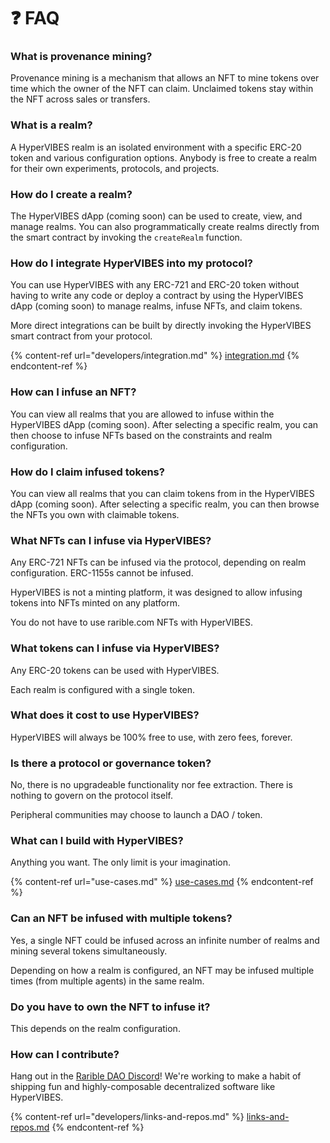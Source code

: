 # ❓ FAQ

### What is provenance mining?

Provenance mining is a mechanism that allows an NFT to mine tokens over time which the owner of the NFT can claim. Unclaimed tokens stay within the NFT across sales or transfers.

### What is a realm?

A HyperVIBES realm is an isolated environment with a specific ERC-20 token and various configuration options. Anybody is free to create a realm for their own experiments, protocols, and projects.

### How do I create a realm?

The HyperVIBES dApp (coming soon) can be used to create, view, and manage realms. You can also programmatically create realms directly from the smart contract by invoking the `createRealm` function.

### How do I integrate HyperVIBES into my protocol?

You can use HyperVIBES with any ERC-721 and ERC-20 token without having to write any code or deploy a contract by using the HyperVIBES dApp (coming soon) to manage realms, infuse NFTs, and claim tokens.

More direct integrations can be built by directly invoking the HyperVIBES smart contract from your protocol.

{% content-ref url="developers/integration.md" %}
[integration.md](developers/integration.md)
{% endcontent-ref %}

### How can I infuse an NFT?

You can view all realms that you are allowed to infuse within the HyperVIBES dApp (coming soon). After selecting a specific realm, you can then choose to infuse NFTs based on the constraints and realm configuration.

### How do I claim infused tokens?

You can view all realms that you can claim tokens from in the HyperVIBES dApp (coming soon). After selecting a specific realm, you can then browse the NFTs you own with claimable tokens.

### What NFTs can I infuse via HyperVIBES?

Any ERC-721 NFTs can be infused via the protocol, depending on realm configuration. ERC-1155s cannot be infused.

HyperVIBES is not a minting platform, it was designed to allow infusing tokens into NFTs minted on any platform.

You do not have to use rarible.com NFTs with HyperVIBES.

### What tokens can I infuse via HyperVIBES?

Any ERC-20 tokens can be used with HyperVIBES.&#x20;

Each realm is configured with a single token.

### What does it cost to use HyperVIBES?

HyperVIBES will always be 100% free to use, with zero fees, forever.

### Is there a protocol or governance token?

No, there is no upgradeable functionality nor fee extraction. There is nothing to govern on the protocol itself.

Peripheral communities may choose to launch a DAO / token.

### What can I build with HyperVIBES?

Anything you want. The only limit is your imagination.

{% content-ref url="use-cases.md" %}
[use-cases.md](use-cases.md)
{% endcontent-ref %}

### Can an NFT be infused with multiple tokens?

Yes, a single NFT could be infused across an infinite number of realms and mining several tokens simultaneously.

Depending on how a realm is configured, an NFT may be infused multiple times (from multiple agents) in the same realm.

### Do you have to own the NFT to infuse it?

This depends on the realm configuration.

### How can I contribute?

Hang out in the [Rarible DAO Discord](https://discord.gg/ZtZqH7nfgG)! We're working to make a habit of shipping fun and highly-composable decentralized software like HyperVIBES.

{% content-ref url="developers/links-and-repos.md" %}
[links-and-repos.md](developers/links-and-repos.md)
{% endcontent-ref %}
